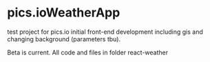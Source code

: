 # pics.ioWeatherApp
test project for pics.io
initial front-end development including gis and changing background (parameters tbu).

Beta is current. All code and files in folder react-weather
